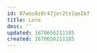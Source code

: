 ```yaml
---
id: 87wos8z0r47jor2tx1qe2kf
title: Lore
desc: ''
updated: 1670656211185
created: 1670656211185
---
```

